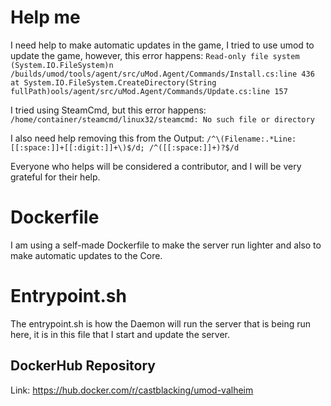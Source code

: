 # Help me
I need help to make automatic updates in the game, I tried to use umod to update the game, however, this error happens: ```Read-only file system (System.IO.FileSystem)n /builds/umod/tools/agent/src/uMod.Agent/Commands/Install.cs:line 436
   at System.IO.FileSystem.CreateDirectory(String fullPath)ools/agent/src/uMod.Agent/Commands/Update.cs:line 157```

I tried using SteamCmd, but this error happens: ``/home/container/steamcmd/linux32/steamcmd: No such file or directory``

I also need help removing this from the Output: ``/^\(Filename:.*Line:[[:space:]]+[[:digit:]]+\)$/d; /^([[:space:]]+)?$/d``

Everyone who helps will be considered a contributor, and I will be very grateful for their help.

# Dockerfile
I am using a self-made Dockerfile to make the server run lighter and also to make automatic updates to the Core.

# Entrypoint.sh
The entrypoint.sh is how the Daemon will run the server that is being run here, it is in this file that I start and update the server.

## DockerHub Repository
Link: https://hub.docker.com/r/castblacking/umod-valheim